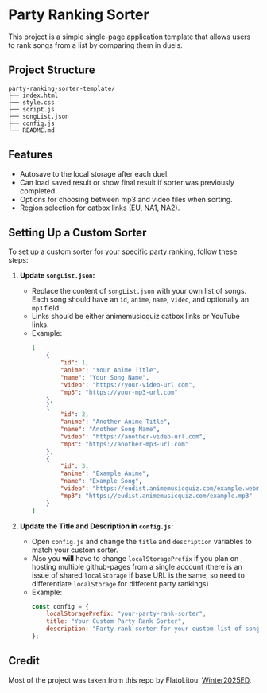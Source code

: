 # Party Ranking Sorter

This project is a simple single-page application template that allows users to rank songs from a list by comparing them in duels.

## Project Structure

```
party-ranking-sorter-template/
├── index.html
├── style.css
├── script.js
├── songList.json
├── config.js
└── README.md
```

## Features

- Autosave to the local storage after each duel.
- Can load saved result or show final result if sorter was previously completed.
- Options for choosing between mp3 and video files when sorting.
- Region selection for catbox links (EU, NA1, NA2).

## Setting Up a Custom Sorter

To set up a custom sorter for your specific party ranking, follow these steps:

1. **Update `songList.json`:**
   - Replace the content of `songList.json` with your own list of songs. Each song should have an `id`, `anime`, `name`, `video`, and optionally an `mp3` field.
   - Links should be either animemusicquiz catbox links or YouTube links.
   - Example:
     ```json
     [
         {
             "id": 1,
             "anime": "Your Anime Title",
             "name": "Your Song Name",
             "video": "https://your-video-url.com",
             "mp3": "https://your-mp3-url.com"
         },
         {
             "id": 2,
             "anime": "Another Anime Title",
             "name": "Another Song Name",
             "video": "https://another-video-url.com",
             "mp3": "https://another-mp3-url.com"
         },
         {
             "id": 3,
             "anime": "Example Anime",
             "name": "Example Song",
             "video": "https://eudist.animemusicquiz.com/example.webm",
             "mp3": "https://eudist.animemusicquiz.com/example.mp3"
         }
     ]
     ```

2. **Update the Title and Description in `config.js`:**
   - Open `config.js` and change the `title` and `description` variables to match your custom sorter.
   - Also you **will** have to change `localStoragePrefix` if you plan on hosting multiple github-pages from a single account (there is an issue of shared `localStorage` if base URL is the same, so need to differentiate `localStorage` for different party rankings)
   - Example:
     ```javascript
     const config = {
         localStoragePrefix: "your-party-rank-sorter",
         title: "Your Custom Party Rank Sorter",
         description: "Party rank sorter for your custom list of songs."
     };
     ```

## Credit

Most of the project was taken from this repo by FlatoLitou: [Winter2025ED](https://github.com/Flatolitou/Winter2025ED).
